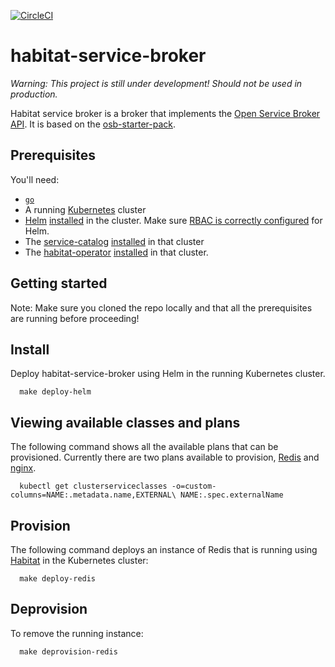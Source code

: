[![CircleCI](https://circleci.com/gh/kinvolk/habitat-service-broker.svg?style=svg)](https://circleci.com/gh/kinvolk/habitat-service-broker)

# habitat-service-broker

*Warning: This project is still under development! Should not be used in production.*

Habitat service broker is a broker that implements the [Open Service Broker API](https://github.com/openservicebrokerapi/servicebroker). It is based on the [osb-starter-pack](https://github.com/pmorie/osb-starter-pack).

## Prerequisites

You'll need:

- [`go`](https://golang.org/dl/)
- A running [Kubernetes](https://github.com/kubernetes/kubernetes) cluster
- [Helm](https://helm.sh) [installed](https://docs.helm.sh/using_helm/#quickstart) in the cluster. Make sure [RBAC is correctly configured](https://docs.helm.sh/using_helm/#rbac) for Helm.
- The [service-catalog](https://github.com/kubernetes-incubator/service-catalog) [installed](https://github.com/kubernetes-incubator/service-catalog/blob/master/docs/install.md) in that cluster
- The [habitat-operator](https://github.com/habitat-sh/habitat-operator) [installed](https://github.com/habitat-sh/habitat-operator#cluster-with-rbac-enabled) in that cluster.

## Getting started

Note: Make sure you cloned the repo locally and that all the prerequisites are running before proceeding!

## Install

Deploy habitat-service-broker using Helm in the running Kubernetes cluster. 

```console
  make deploy-helm
```

## Viewing available classes and plans

The following command shows all the available plans that can be provisioned. Currently there are two plans available to provision, [Redis](https://redis.io/) and [nginx](nginx.com).

```console
  kubectl get clusterserviceclasses -o=custom-columns=NAME:.metadata.name,EXTERNAL\ NAME:.spec.externalName
```

## Provision

The following command deploys an instance of Redis that is running using [Habitat](habitat.sh) in the Kubernetes cluster:

```
  make deploy-redis
```

## Deprovision

To remove the running instance:

```console 
  make deprovision-redis
```
